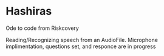 # Hashiras
Ode to code from Riskcovery

Reading/Recognizing speech from an AudioFile. 
Microphone implimentation, questions set, and responce are in progress 
